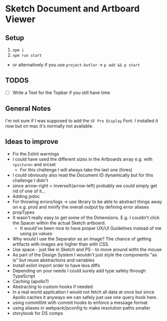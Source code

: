 # Sketch Document and Artboard Viewer

## Setup

1. `npm i`
2. `npm run start`

- or alternatively if you use `project-butler` -> `p add && p start`

## TODOS

- [ ] Write a Test for the Topbar if you still have time

## General Notes

I'm not sure if I was supposed to add the `SF Pro Display` Font. I installed it now but on mac it's normally not available.

## Ideas to improve

- Fix the Eslint warnings
- I could have used the different sizes in the Artboards array e.g. with `<picture>` and srcset
  - For this challenge I will always take the last one (hires)
- I could obviously also read the Document ID dynamically but for this challenge I didn't
- since arrow-right = inverseX(arrow-left) probably we could simply get rid of one of it...
- Adding jsdoc
- For throwing errors/logs -> use library to be able to abstract things away on e.g. prod and minify the overall output by defining error aliases
- propTypes
- It wasn't really easy to get some of the Dimensions. E.g. I couldn't click the Spacer within the actual Sketch artboard.
  - It would've been nice to have proper UX/UI Guidelines instead of me using px values
- Why would I use the Separator as an Image? The chance of getting artifacts with images are higher than with CSS.
- Use space - just like in Sketch and PS - to move around witht the mouse
- As part of the Design System I wouldn't just style the components "as is" but reuse abstractions and variables
- Install eslint import order to have less diffs
- Depending on your needs I could surely add type safety through TypeScript
- Caching (apollo?)
- Abstracting to custom hooks if needed
- In a real world application I would not fetch all data at once but since Apollo caches it anyways we can safely just use one query hook here.
- using commitlint with commit hooks to enforce a message format
- using aliases in webpack/jsconfig to make resolution paths smaller
- storybook for DS comps
